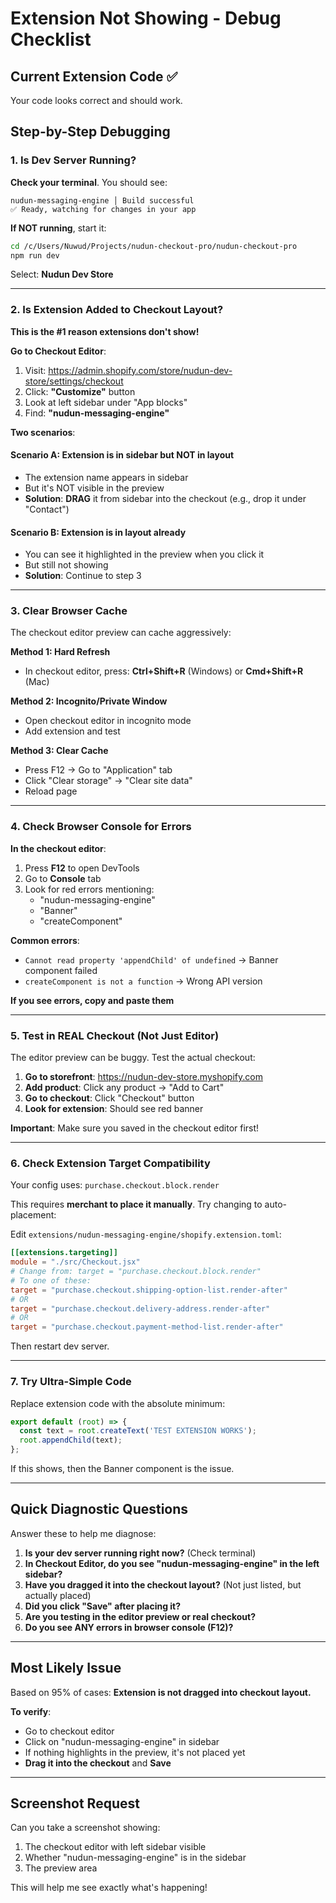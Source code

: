 # Extension Not Showing - Debug Checklist

## Current Extension Code ✅
Your code looks correct and should work.

## Step-by-Step Debugging

### 1. Is Dev Server Running?

**Check your terminal**. You should see:
```
nudun-messaging-engine │ Build successful
✅ Ready, watching for changes in your app
```

**If NOT running**, start it:
```bash
cd /c/Users/Nuwud/Projects/nudun-checkout-pro/nudun-checkout-pro
npm run dev
```
Select: **Nudun Dev Store**

---

### 2. Is Extension Added to Checkout Layout?

**This is the #1 reason extensions don't show!**

**Go to Checkout Editor**:
1. Visit: https://admin.shopify.com/store/nudun-dev-store/settings/checkout
2. Click: **"Customize"** button
3. Look at left sidebar under "App blocks"
4. Find: **"nudun-messaging-engine"**

**Two scenarios**:

#### Scenario A: Extension is in sidebar but NOT in layout
- The extension name appears in sidebar
- But it's NOT visible in the preview
- **Solution**: **DRAG** it from sidebar into the checkout (e.g., drop it under "Contact")

#### Scenario B: Extension is in layout already
- You can see it highlighted in the preview when you click it
- But still not showing
- **Solution**: Continue to step 3

---

### 3. Clear Browser Cache

The checkout editor preview can cache aggressively:

**Method 1: Hard Refresh**
- In checkout editor, press: **Ctrl+Shift+R** (Windows) or **Cmd+Shift+R** (Mac)

**Method 2: Incognito/Private Window**
- Open checkout editor in incognito mode
- Add extension and test

**Method 3: Clear Cache**
- Press F12 → Go to "Application" tab
- Click "Clear storage" → "Clear site data"
- Reload page

---

### 4. Check Browser Console for Errors

**In the checkout editor**:
1. Press **F12** to open DevTools
2. Go to **Console** tab
3. Look for red errors mentioning:
   - "nudun-messaging-engine"
   - "Banner"
   - "createComponent"

**Common errors**:
- `Cannot read property 'appendChild' of undefined` → Banner component failed
- `createComponent is not a function` → Wrong API version

**If you see errors, copy and paste them**

---

### 5. Test in REAL Checkout (Not Just Editor)

The editor preview can be buggy. Test the actual checkout:

1. **Go to storefront**: https://nudun-dev-store.myshopify.com
2. **Add product**: Click any product → "Add to Cart"
3. **Go to checkout**: Click "Checkout" button
4. **Look for extension**: Should see red banner

**Important**: Make sure you saved in the checkout editor first!

---

### 6. Check Extension Target Compatibility

Your config uses: `purchase.checkout.block.render`

This requires **merchant to place it manually**. Try changing to auto-placement:

Edit `extensions/nudun-messaging-engine/shopify.extension.toml`:

```toml
[[extensions.targeting]]
module = "./src/Checkout.jsx"
# Change from: target = "purchase.checkout.block.render"
# To one of these:
target = "purchase.checkout.shipping-option-list.render-after"
# OR
target = "purchase.checkout.delivery-address.render-after"
# OR  
target = "purchase.checkout.payment-method-list.render-after"
```

Then restart dev server.

---

### 7. Try Ultra-Simple Code

Replace extension code with the absolute minimum:

```jsx
export default (root) => {
  const text = root.createText('TEST EXTENSION WORKS');
  root.appendChild(text);
};
```

If this shows, then the Banner component is the issue.

---

## Quick Diagnostic Questions

Answer these to help me diagnose:

1. **Is your dev server running right now?** (Check terminal)
2. **In Checkout Editor, do you see "nudun-messaging-engine" in the left sidebar?**
3. **Have you dragged it into the checkout layout?** (Not just listed, but actually placed)
4. **Did you click "Save" after placing it?**
5. **Are you testing in the editor preview or real checkout?**
6. **Do you see ANY errors in browser console (F12)?**

---

## Most Likely Issue

Based on 95% of cases: **Extension is not dragged into checkout layout.**

**To verify**: 
- Go to checkout editor
- Click on "nudun-messaging-engine" in sidebar
- If nothing highlights in the preview, it's not placed yet
- **Drag it into the checkout** and **Save**

---

## Screenshot Request

Can you take a screenshot showing:
1. The checkout editor with left sidebar visible
2. Whether "nudun-messaging-engine" is in the sidebar
3. The preview area

This will help me see exactly what's happening!
